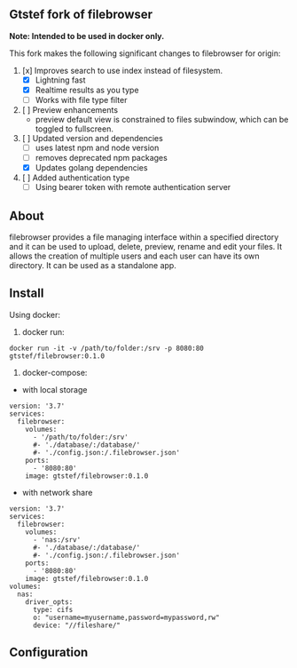 ## Gtstef fork of filebrowser

**Note: Intended to be used in docker only.**

This fork makes the following significant changes to filebrowser for origin:

 1. [x] Improves search to use index instead of filesystem.
    - [x] Lightning fast
    - [x] Realtime results as you type
    - [ ] Works with file type filter
 1. [ ] Preview enhancements
    - preview default view is constrained to files subwindow,
    which can be toggled to fullscreen.
 1. [ ] Updated version and dependencies
    - [ ] uses latest npm and node version
    - [ ] removes deprecated npm packages
    - [x] Updates golang dependencies
 1. [ ] Added authentication type
    - [ ] Using bearer token with remote authentication server

## About

filebrowser provides a file managing interface within a specified directory and it can be used to upload, delete, preview, rename and edit your files. It allows the creation of multiple users and each user can have its own directory. It can be used as a standalone app.

## Install

Using docker:

1. docker run:

```
docker run -it -v /path/to/folder:/srv -p 8080:80 gtstef/filebrowser:0.1.0
```

1. docker-compose:

  - with local storage

```
version: '3.7'
services:
  filebrowser:
    volumes:
      - '/path/to/folder:/srv'
      #- './database/:/database/'
      #- './config.json:/.filebrowser.json'
    ports:
      - '8080:80'
    image: gtstef/filebrowser:0.1.0
```

  - with network share

```
version: '3.7'
services:
  filebrowser:
    volumes:
      - 'nas:/srv'
      #- './database/:/database/'
      #- './config.json:/.filebrowser.json'
    ports:
      - '8080:80'
    image: gtstef/filebrowser:0.1.0
volumes:
  nas:
    driver_opts:
      type: cifs
      o: "username=myusername,password=mypassword,rw"
      device: "//fileshare/"
```

## Configuration

